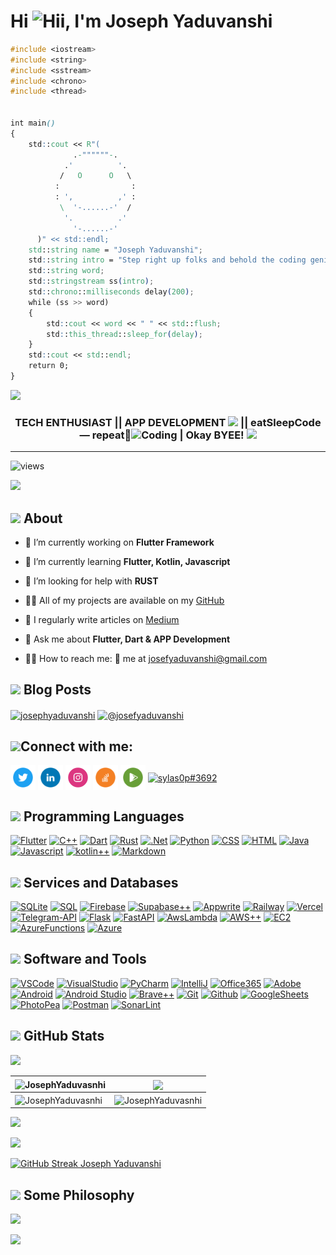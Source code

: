 # Hi  <img src="https://media.giphy.com/media/2MevupEaJcDhIOpRYz/giphy.gif" width="48" alt="Hii">, I'm Joseph Yaduvanshi

```css
#include <iostream>
#include <string>
#include <sstream>
#include <chrono>
#include <thread>


int main()
{
    std::cout << R"(
              .-""""""-.
            .'          '.
           /   O      O   \
          :                :
          : ',          ,' :
           \  '-......-'  /
            '.          .'
              '-......-'
      )" << std::endl;
    std::string name = "Joseph Yaduvanshi";
    std::string intro = "Step right up folks and behold the coding genius of "+ name + "." + "\nI'll take your boring old apps and turn them into Flutter-ific masterpieces.\nAnd when I'm done, I'll add a dash of Python magic to make sure everything runs like a dream.\nSo don't just sit there, let's build something amazing together! ";
    std::string word;
    std::stringstream ss(intro);
    std::chrono::milliseconds delay(200);
    while (ss >> word)
    {
        std::cout << word << " " << std::flush;
        std::this_thread::sleep_for(delay);
    }
    std::cout << std::endl;
    return 0;
}
```

![](https://readme-typing-svg.demolab.com/?lines=Full-stack%20developer%20with%207+%20years%20of%20experience;%20Expert%20in%20Flutter,%20Python,%20and%20web%20scraping;%20Intermediate%20in%20multiple%20languages%20and%20technologies;%20Sci-fi%20enthusiast%20and%20self-motivated%20learner;%20Skilled%20in%20Git;Constantly%20expanding%20my%20tech%20stack;Passion%20for%20new%20technologies&font=Pacifico&duration=3000&pause=1000&color=F72E7DFF&center=true&vCenter=true&width=450&height=100&size=20)

<h3 align="center">TECH ENTHUSIAST || APP
DEVELOPMENT <img src="https://media.giphy.com/media/vjSpbJ9VuX9gojDttn/giphy.gif" width="25"> || eatSleepCode —
repeat👨<img src="https://media.giphy.com/media/cIn5fTcjnKhStIeAef/giphy.gif" width="28" alt="Coding"> | Okay
BYEE! <img src="https://media.giphy.com/media/xAqHUL21pMHe0/giphy.gif" width="30"> </h3>

----


<p><img alt="views" title="Profile views" src="https://github-tools-josef.up.railway.app/views-counter?username=josephyaduvanshi"/></p>

[//]: # (![]&#40;https://github-tools-josef.up.railway.app/views-counter?username=josephyaduvanshi&#41;)

<a href="https://github.com/antonkomarev/github-profile-views-counter">
    <img src="https://komarev.com/ghpvc/?username=josephyaduvanshi&style=for-the-badge">
</a>

[//]: # ( <a href="https://github.com/josephyaduvanshi/github_view_counter">)

[//]: # (    <img src="https://github-tools-josef.up.railway.app/views-counter?username=josephyaduvanshi">)

[//]: # (</a>)

## <img src="https://media.giphy.com/media/PjJ3G4xhh8KK6jQzqP/giphy.gif" width="34"> About

- 🔭 I’m currently working on **Flutter Framework**

- 🌱 I’m currently learning **Flutter, Kotlin, Javascript**

- 🤝 I’m looking for help with **RUST**

- 👨‍💻 All of my projects are available on my [GitHub](https://github.com/JOSEPHYADUVANSHI)

- 📝 I regularly write articles on [Medium](https://josefyaduvanshi.medium.com/)

- 💬 Ask me about **Flutter, Dart & APP Development**

- 🙋🏻 How to reach me: 📩 me at [josefyaduvanshi@gmail.com](mailto:)

## <img src="https://media.giphy.com/media/PH1TxJq570y68qujjO/giphy.gif" width="30"> Blog Posts

<p>
<a href="https://dev.to/josephyaduvanshi" target="blank"><img align="center" src="https://img.icons8.com/?id=19293&format=png&size=96&name=icons8-code-96.png&fromSite=true&token=&color=000000" alt="josephyaduvanshi" height="30" width="40" /></a>
<a href="https://medium.com/@josefyaduvanshi" target="blank"><img align="center" src="https://img.icons8.com/color-glass/96/000000/medium-monogram.png" alt="@josefyaduvanshi" width="40" /></a>
</p>

## <img src="https://media.giphy.com/media/Ajy6OhLXsMYFDBnv8m/giphy.gif" width= "34">Connect with me:

<p>
<a href="https://twitter.com/josefyaduvanshi" target="blank"><img align="center" src="https://github.com/aritraroy/social-icons/blob/master/twitter-icon.png?raw=true" alt="josefyaduvanshi"  width="40" /></a>
<a href="https://linkedin.com/in/josephyaduvanshi" target="blank"><img align="center" src="https://github.com/aritraroy/social-icons/blob/master/linkedin-icon.png?raw=true" alt="josephyaduvanshi"  width="40" /></a>
<a href="https://instagram.com/joseph_yaduvanshi" target="blank"><img align="center" src="https://github.com/aritraroy/social-icons/blob/master/instagram-icon.png?raw=true" alt="joseph_yaduvanshi"  width="40" /></a>
<a href="https://stackoverflow.com/users/151445/joseph-yaduvanshi" target="blank"><img align="center" src="https://github.com/aritraroy/social-icons/blob/master/stackoverflow-icon.png?raw=true" alt="joseph_yaduvanshi"  width="40" /></a>
<a href="https://stackoverflow.com/users/151445/joseph-yaduvanshi" target="blank"><img align="center" src="https://raw.githubusercontent.com/aritraroy/social-icons/master/play-store-icon.png" alt="joseph_yaduvanshi"  width="40" /></a>
<a href="https://discord.gg/sylas0p#3692" target="blank"><img align="center" src="https://img.icons8.com/?id=alUj8grSk3RX&format=svg&size=240&name=icons8-discord.svg&fromSite=true&token=&color=000000" alt="sylas0p#3692"  width="40" /></a>
</p>

## <img src="https://media.giphy.com/media/f7omQNmgiyjj5sffvZ/giphy.gif" width="35"> Programming Languages

  <p>
      <a href="https://github.com/josephyaduvanshi/github_view_counter"><img alt="Flutter" src="https://github-tools-josef.up.railway.app/generate-card?hasLabel=false&logo=flutter&message=Flutter&style=plastic&logoSpacing=0"></a>
      <a href="https://github.com/josephyaduvanshi/github_view_counter"><img alt="C++" src="https://github-tools-josef.up.railway.app/generate-card?hasLabel=false&logo=cplusplus&message=C%2B%2B&style=plastic&logoSpacing=0"></a>
      <a href="https://github.com/josephyaduvanshi/github_view_counter"><img alt="Dart" src="https://github-tools-josef.up.railway.app/generate-card?hasLabel=false&logo=dart&message=Dart&style=plastic&logoSpacing=0"></a>
      <a href="https://github.com/josephyaduvanshi/github_view_counter"><img alt="Rust" src="https://github-tools-josef.up.railway.app/generate-card?hasLabel=false&logo=Rust&message=Rust&style=plastic&logoSpacing=0&labelColor=607d8b"></a>
      <a href="https://github.com/josephyaduvanshi/github_view_counter"><img alt=".Net" src="https://github-tools-josef.up.railway.app/generate-card?hasLabel=false&logo=dotnet&message=.Net&style=plastic&logoSpacing=0&labelColor=607d8b"></a>
      <a href="https://github.com/josephyaduvanshi/github_view_counter"><img alt="Python" src="https://github-tools-josef.up.railway.app/generate-card?hasLabel=false&logo=Python&message=Python&style=plastic&logoSpacing=0"></a>
      <a href="https://github.com/josephyaduvanshi/github_view_counter"><img alt="CSS" src="https://github-tools-josef.up.railway.app/generate-card?hasLabel=false&logo=css3&message=CSS&style=plastic&logoSpacing=0"></a>
      <a href="https://github.com/josephyaduvanshi/github_view_counter"><img alt="HTML" src="https://github-tools-josef.up.railway.app/generate-card?hasLabel=false&logo=html5&message=HTML&style=plastic&logoSpacing=0"></a>
      <a href="https://github.com/josephyaduvanshi/github_view_counter"><img alt="Java" src="https://custom-icon-badges.demolab.com/badge/Java-007396.svg?logo=java&logoColor=white"></a>
      <a href="https://github.com/josephyaduvanshi/github_view_counter"><img alt="Javascript" src="https://github-tools-josef.up.railway.app/generate-card?hasLabel=false&logo=javascript&message=Javascript&style=plastic&logoSpacing=0"></a>
      <a href="https://github.com/josephyaduvanshi/github_view_counter"><img alt="kotlin++" src="https://github-tools-josef.up.railway.app/generate-card?hasLabel=false&logo=kotlin&message=kotlin&style=plastic&logoSpacing=15"></a>
      <a href="https://github.com/josephyaduvanshi/github_view_counter"><img alt="Markdown" src="https://github-tools-josef.up.railway.app/generate-card?hasLabel=false&logo=markdown&message=Markdown&style=plastic&logoSpacing=0"></a>

  </p>

## <img src="https://media.giphy.com/media/Ig7btntW8d1LtMjCa1/giphy.gif" width="35"> Services and Databases

<p>
      <a href="https://github.com/josephyaduvanshi/github_view_counter"><img alt="SQLite" src="https://github-tools-josef.up.railway.app/generate-card?hasLabel=false&logo=sqlite&message=SQLite&style=plastic&logoSpacing=0"></a>
      <a href="https://github.com/josephyaduvanshi/github_view_counter"><img alt="SQL" src="https://github-tools-josef.up.railway.app/generate-card?hasLabel=false&logo=amazondynamodb&message=SQL&style=plastic&logoSpacing=0"></a>
      <a href="https://github.com/josephyaduvanshi/github_view_counter"><img alt="Firebase" src="https://github-tools-josef.up.railway.app/generate-card?hasLabel=false&logo=firebase&message=Firebase&style=plastic&logoSpacing=0"></a>
      <a href="https://github.com/josephyaduvanshi/github_view_counter"><img alt="Supabase++" src="https://github-tools-josef.up.railway.app/generate-card?hasLabel=false&logo=supabase&message=Supabase&style=plastic&logoSpacing=0"></a>
      <a href="https://github.com/josephyaduvanshi/github_view_counter"><img alt="Appwrite" src="https://github-tools-josef.up.railway.app/generate-card?hasLabel=false&logo=appwrite&message=Appwrite&style=plastic&logoSpacing=0"></a>
      <a href="https://github.com/josephyaduvanshi/github_view_counter"><img alt="Railway" src="https://github-tools-josef.up.railway.app/generate-card?hasLabel=false&logo=railway&message=Railway&style=plastic&logoSpacing=0"></a>
      <a href="https://github.com/josephyaduvanshi/github_view_counter"><img alt="Vercel" src="https://github-tools-josef.up.railway.app/generate-card?hasLabel=false&logo=vercel&message=Vercel&style=plastic&logoSpacing=0"></a>
      <a href="https://github.com/josephyaduvanshi/github_view_counter"><img alt="Telegram-API" src="https://github-tools-josef.up.railway.app/generate-card?hasLabel=false&logo=telegram&message=Telegram-API&style=plastic&logoSpacing=0"></a>
      <a href="https://github.com/josephyaduvanshi/github_view_counter"><img alt="Flask" src="https://github-tools-josef.up.railway.app/generate-card?hasLabel=false&logo=flask&message=Flask&style=plastic&logoSpacing=0"></a>
      <a href="https://github.com/josephyaduvanshi/github_view_counter"><img alt="FastAPI" src="https://github-tools-josef.up.railway.app/generate-card?hasLabel=false&logo=fastapi&message=Fast API&style=plastic&logoSpacing=0"></a>
      <a href="https://github.com/josephyaduvanshi/github_view_counter"><img alt="AwsLambda" src="https://github-tools-josef.up.railway.app/generate-card?hasLabel=false&logo=awslambda&message=AWS Lambda&style=plastic&logoSpacing=0"></a>
      <a href="https://github.com/josephyaduvanshi/github_view_counter"><img alt="AWS++" src="https://github-tools-josef.up.railway.app/generate-card?hasLabel=false&logo=amazonaws&message=AWS&style=plastic&logoSpacing=0"></a>
      <a href="https://github.com/josephyaduvanshi/github_view_counter"><img alt="EC2" src="https://github-tools-josef.up.railway.app/generate-card?hasLabel=false&logo=amazonec2&message=Amazon EC2&style=plastic&logoSpacing=0"></a>
      <a href="https://github.com/josephyaduvanshi/github_view_counter"><img alt="AzureFunctions" src="https://github-tools-josef.up.railway.app/generate-card?hasLabel=false&logo=azurefunctions&message=Azure Functions&style=plastic&logoSpacing=0"></a>
      <a href="https://github.com/josephyaduvanshi/github_view_counter"><img alt="Azure" src="https://github-tools-josef.up.railway.app/generate-card?hasLabel=false&logo=microsoftazure&message=Microsoft Azure&style=plastic&logoSpacing=0"></a>
</p>

## <img src="https://media.giphy.com/media/Vf3ZKdillTMOOaOho0/giphy.gif" width="35"> Software and Tools

  <p>
      <a href="https://github.com/josephyaduvanshi/github_view_counter"><img alt="VSCode" src="https://github-tools-josef.up.railway.app/generate-card?hasLabel=false&logo=visualstudiocode&message=Visual Studio Code&style=plastic&logoSpacing=0"></a>
      <a href="https://github.com/josephyaduvanshi/github_view_counter"><img alt="VisualStudio" src="https://github-tools-josef.up.railway.app/generate-card?hasLabel=false&logo=visualstudio&message=Visual Studio&style=plastic&logoSpacing=0"></a>
      <a href="https://github.com/josephyaduvanshi/github_view_counter"><img alt="PyCharm" src="https://github-tools-josef.up.railway.app/generate-card?hasLabel=false&logo=pycharm&message=PyCharm&style=plastic&logoSpacing=0"></a>
      <a href="https://github.com/josephyaduvanshi/github_view_counter"><img alt="IntelliJ" src="https://github-tools-josef.up.railway.app/generate-card?hasLabel=false&logo=intellijidea&message=IntelliJ Idea&style=plastic&logoSpacing=0"></a>
      <a href="https://github.com/josephyaduvanshi/github_view_counter"><img alt="Office365" src="https://github-tools-josef.up.railway.app/generate-card?hasLabel=false&logo=microsoftoffice&message=Microsoft Office&style=plastic&logoSpacing=0"></a>
      <a href="https://github.com/josephyaduvanshi/github_view_counter"><img alt="Adobe" src="https://github-tools-josef.up.railway.app/generate-card?hasLabel=false&logo=adobecreativecloud&message=Adobe Tools&style=plastic&logoSpacing=0"></a>
      <a href="https://github.com/josephyaduvanshi/github_view_counter"><img alt="Android" src="https://github-tools-josef.up.railway.app/generate-card?hasLabel=false&logo=android&message=Android&style=plastic&logoSpacing=0"></a>
      <a href="https://github.com/josephyaduvanshi/github_view_counter"><img alt="Android Studio" src="https://github-tools-josef.up.railway.app/generate-card?hasLabel=false&logo=androidstudio&message=Android Studio&style=plastic&logoSpacing=0"></a>
      <a href="https://github.com/josephyaduvanshi/github_view_counter"><img alt="Brave++" src="https://github-tools-josef.up.railway.app/generate-card?hasLabel=false&logo=brave&message=Brave&style=plastic&logoSpacing=0"></a>
      <a href="https://github.com/josephyaduvanshi/github_view_counter"><img alt="Git" src="https://github-tools-josef.up.railway.app/generate-card?hasLabel=false&logo=git&message=Git&style=plastic&logoSpacing=0"></a>
      <a href="https://github.com/josephyaduvanshi/github_view_counter"><img alt="Github" src="https://github-tools-josef.up.railway.app/generate-card?hasLabel=false&logo=github&message=Github Desktop&style=plastic&logoSpacing=0"></a>
      <a href="https://github.com/josephyaduvanshi/github_view_counter"><img alt="GoogleSheets" src="https://github-tools-josef.up.railway.app/generate-card?hasLabel=false&logo=googlesheets&message=Google Sheets&style=plastic&logoSpacing=0"></a>
      <a href="https://github.com/josephyaduvanshi/github_view_counter"><img alt="PhotoPea" src="https://github-tools-josef.up.railway.app/generate-card?hasLabel=false&logo=photopea&message=Photo Pea&style=plastic&logoSpacing=0"></a>
      <a href="https://github.com/josephyaduvanshi/github_view_counter"><img alt="Postman" src="https://github-tools-josef.up.railway.app/generate-card?hasLabel=false&logo=postman&message=Postman&style=plastic&logoSpacing=0"></a>
      <a href="https://github.com/josephyaduvanshi/github_view_counter"><img alt="SonarLint" src="https://github-tools-josef.up.railway.app/generate-card?hasLabel=false&logo=sonarlint&message=SonarLint&style=plastic&logoSpacing=0"></a>
</p>

## <img src="https://media.giphy.com/media/jUQHpQ3UjFBfRlQekP/giphy.gif" width="35"> GitHub Stats

![](https://github-profile-trophy.vercel.app/?username=josephyaduvanshi&theme=darkhub&no-frame=true&no-bg=false&margin-w=8&margin-h=8&row=10&column=7)

| <img align="center" src="https://github-readme-stats.vercel.app/api?username=josephyaduvanshi&show_icons=true&include_all_commits=true&theme=ocean_dark&hide_border=true" alt="JosephYaduvasnhi" /> | <img align="center" src="https://github-readme-stats.vercel.app/api/top-langs/?username=josephyaduvanshi&layout=compact&theme=ocean_dark&hide_border=true" />                 |
|-----------------------------------------------------------------------------------------------------------------------------------------------------------------------------------------------------|-------------------------------------------------------------------------------------------------------------------------------------------------------------------------------|
| <img align="center" src="https://github-profile-summary-cards.vercel.app/api/cards/repos-per-language?username=josephyaduvanshi&theme=tokyonight" alt="JosephYaduvasnhi" />                         | <img align="center" src="https://github-profile-summary-cards.vercel.app/api/cards/most-commit-language?username=josephyaduvanshi&theme=tokyonight" alt="JosephYaduvasnhi" /> |

![](https://github-profile-summary-cards.vercel.app/api/cards/profile-details?username=josephyaduvanshi&theme=tokyonight)

![](https://github-readme-activity-graph.cyclic.app/graph?username=josephyaduvanshi&theme=tokyo-night)

[![GitHub Streak Joseph Yaduvanshi](https://github-readme-streak-stats.herokuapp.com?user=josephyaduvanshi&theme=tokyonight&border_radius=8)](https://git.io/streak-stats)

## <img src="https://media.giphy.com/media/TlK63EG3UD3YpQ46oZa/giphy.gif" width="32"> Some Philosophy

![](https://quotes-github-readme.vercel.app/api?type=horizontal&theme=nord)

[![](https://visitcount.itsvg.in/api?id=josephyaduvanshi&label=Profile%20Views&icon=8&pretty=false)](https://visitcount.itsvg.in)

